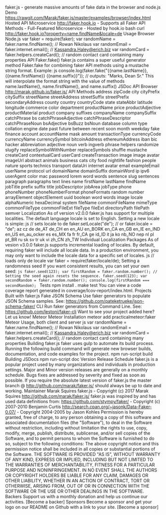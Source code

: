 faker.js - generate massive amounts of fake data in the browser and node.js Demo https://rawgit.com/Marak/faker.js/master/examples/browser/index.html Hosted API Microservice http://faker.hook.io - Supports all Faker API Methods - Full-Featured Microservice - Hosted by hook.io bash curl http://faker.hook.io?property=name.findName&locale=de Usage Browser <script src = "faker.js" type = "text/javascript"></script> <script> var randomName = faker.name.findName(); // Caitlyn Kerluke var randomEmail = faker.internet.email(); // Rusty@arne.info var randomCard = faker.helpers.createCard(); // random contact card containing many properties </script> Node.js var faker = require(faker); var randomName = faker.name.findName(); // Rowan Nikolaus var randomEmail = faker.internet.email(); // Kassandra.Haley@erich.biz var randomCard = faker.helpers.createCard(); // random contact card containing many properties API Faker.fake() faker.js contains a super useful generator method Faker.fake for combining faker API methods using a mustache string format. Example: js console.log(faker.fake("{{name.lastName}}, {{name.firstName}} {{name.suffix}}")); // outputs: "Marks, Dean Sr." This will interpolate the format string with the value of methods name.lastName(), name.firstName(), and name.suffix() JSDoc API Browser http://marak.github.io/faker.js/ API Methods address zipCode city cityPrefix citySuffix streetName streetAddress streetSuffix streetPrefix secondaryAddress county country countryCode state stateAbbr latitude longitude commerce color department productName price productAdjective productMaterial product company suffixes companyName companySuffix catchPhrase bs catchPhraseAdjective catchPhraseDescriptor catchPhraseNoun bsAdjective bsBuzz bsNoun database column type collation engine date past future between recent soon month weekday fake finance account accountName mask amount transactionType currencyCode currencyName currencySymbol bitcoinAddress ethereumAddress iban bic hacker abbreviation adjective noun verb ingverb phrase helpers randomize slugify replaceSymbolWithNumber replaceSymbols shuffle mustache createCard contextualCard userCard createTransaction image image avatar imageUrl abstract animals business cats city food nightlife fashion people nature sports technics transport dataUri internet avatar email exampleEmail userName protocol url domainName domainSuffix domainWord ip ipv6 userAgent color mac password lorem word words sentence slug sentences paragraph paragraphs text lines name firstName lastName findName jobTitle prefix suffix title jobDescriptor jobArea jobType phone phoneNumber phoneNumberFormat phoneFormats random number arrayElement objectElement uuid boolean word words image locale alphaNumeric hexaDecimal system fileName commonFileName mimeType commonFileType commonFileExt fileType fileExt directoryPath filePath semver Localization As of version v2.0.0 faker.js has support for multiple localities. The default language locale is set to English. Setting a new locale is simple: js // sets locale to de faker.setLocale("de"); // or faker.locale = "de"; az cz de de_AT de_CH en en_AU en_BORK en_CA en_GB en_IE en_IND en_US en_au_ocker es es_MX fa fr fr_CA ge id_ID it ja ko nb_NO nep nl pl pt_BR ru sk sv tr uk vi zh_CN zh_TW Individual Localization Packages As of vesion v3.0.0 faker.js supports incremental loading of locales. By default, requiring faker will include all locale data. In a production environment, you may only want to include the locale data for a specific set of locales. js // loads only de locale var faker = require(faker/locale/de); Setting a randomness seed If you want consistent results, you can set your own seed: ```js faker.seed(123); var firstRandom = faker.random.number(); // Setting the seed again resets the sequence. faker.seed(123); var secondRandom = faker.random.number(); console.log(firstRandom === secondRandom); ``` Tests npm install . make test You can view a code coverage report generated in coverage/lcov-report/index.html. Projects Built with faker.js Fake JSON Schema Use faker generators to populate JSON Schema samples. See: https://github.com/pateketrueke/json-schema-faker/ CLI Run faker generators from Command Line. See: https://github.com/lestoni/faker-cli Want to see your project added here? Let us know! Meteor Meteor Installation meteor add practicalmeteor:faker Meteor Usage, both client and server js var randomName = faker.name.findName(); // Rowan Nikolaus var randomEmail = faker.internet.email(); // Kassandra.Haley@erich.biz var randomCard = faker.helpers.createCard(); // random contact card containing many properties Building faker.js faker uses gulp to automate its build process. Running the following build command will generate new browser builds, documentation, and code examples for the project. npm run-script build Building JSDocs npm run-script doc Version Release Schedule faker.js is a popular project used by many organizations and individuals in production settings. Major and Minor version releases are generally on a monthly schedule. Bugs fixes are addressed by severity and fixed as soon as possible. If you require the absolute latest version of faker.js the master branch @ http://github.com/marak/faker.js/ should always be up to date and working. Maintainer Marak Squires faker.js - Copyright (c) 2017 Marak Squires http://github.com/marak/faker.js/ faker.js was inspired by and has used data definitions from: https://github.com/stympy/faker/ - Copyright (c) 2007-2010 Benjamin Curtis http://search.cpan.org/~jasonk/Data-Faker-0.07/ - Copyright 2004-2005 by Jason Kohles Permission is hereby granted, free of charge, to any person obtaining a copy of this software and associated documentation files (the "Software"), to deal in the Software without restriction, including without limitation the rights to use, copy, modify, merge, publish, distribute, sublicense, and/or sell copies of the Software, and to permit persons to whom the Software is furnished to do so, subject to the following conditions: The above copyright notice and this permission notice shall be included in all copies or substantial portions of the Software. THE SOFTWARE IS PROVIDED "AS IS", WITHOUT WARRANTY OF ANY KIND, EXPRESS OR IMPLIED, INCLUDING BUT NOT LIMITED TO THE WARRANTIES OF MERCHANTABILITY, FITNESS FOR A PARTICULAR PURPOSE AND NONINFRINGEMENT. IN NO EVENT SHALL THE AUTHORS OR COPYRIGHT HOLDERS BE LIABLE FOR ANY CLAIM, DAMAGES OR OTHER LIABILITY, WHETHER IN AN ACTION OF CONTRACT, TORT OR OTHERWISE, ARISING FROM, OUT OF OR IN CONNECTION WITH THE SOFTWARE OR THE USE OR OTHER DEALINGS IN THE SOFTWARE. Backers Support us with a monthly donation and help us continue our activities. [Become a backer] Sponsors Become a sponsor and get your logo on our README on Github with a link to your site. [Become a sponsor]
